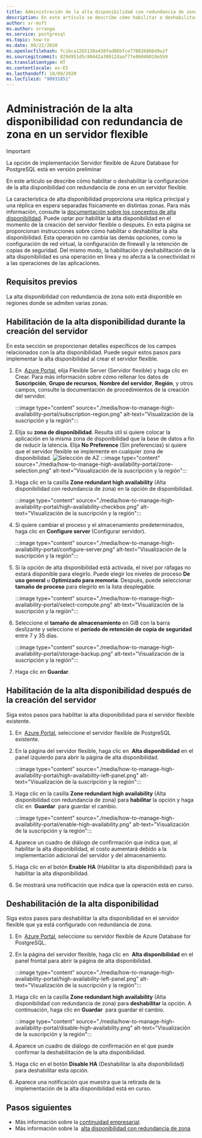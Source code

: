 ```yaml
---
title: Administración de la alta disponibilidad con redundancia de zona en un servidor flexible de Azure Database for PostgreSQL mediante Azure Portal
description: En este artículo se describe cómo habilitar o deshabilitar la alta disponibilidad con redundancia de zona en un servidor flexible de Azure Database for PostgreSQL mediante Azure Portal.
author: sr-msft
ms.author: srranga
ms.service: postgresql
ms.topic: how-to
ms.date: 09/22/2020
ms.openlocfilehash: fc1bca1265139a438fad86bfce770026866d9a2f
ms.sourcegitcommit: 829d951d5c90442a38012daaf77e86046018e5b9
ms.translationtype: HT
ms.contentlocale: es-ES
ms.lasthandoff: 10/09/2020
ms.locfileid: "90931851"
---
```

# <a name="manage-zone-redundant-high-availability-in-flexible-server"></a>Administración de la alta disponibilidad con redundancia de zona en un servidor flexible

> [!IMPORTANT]
> La opción de implementación Servidor flexible de Azure Database for PostgreSQL está en versión preliminar

En este artículo se describe cómo habilitar o deshabilitar la configuración de la alta disponibilidad con redundancia de zona en un servidor flexible.

La característica de alta disponibilidad proporciona una réplica principal y una réplica en espera separadas físicamente en distintas zonas. Para más información, consulte la [documentación sobre los conceptos de alta disponibilidad](./concepts-high-availability.md). Puede optar por habilitar la alta disponibilidad en el momento de la creación del servidor flexible o después. En esta página se proporcionan instrucciones sobre cómo habilitar o deshabilitar la alta disponibilidad. Esta operación no cambia las demás opciones, como la configuración de red virtual, la configuración de firewall y la retención de copias de seguridad. Del mismo modo, la habilitación y deshabilitación de la alta disponibilidad es una operación en línea y no afecta a la conectividad ni a las operaciones de las aplicaciones.

## <a name="pre-requisites"></a>Requisitos previos

La alta disponibilidad con redundancia de zona solo está disponible en regiones donde se admiten varias zonas. 

## <a name="enable-high-availability-during-server-creation"></a>Habilitación de la alta disponibilidad durante la creación del servidor

En esta sección se proporcionan detalles específicos de los campos relacionados con la alta disponibilidad. Puede seguir estos pasos para implementar la alta disponibilidad al crear el servidor flexible.

1.  En  [Azure Portal](https://portal.azure.com/), elija Flexible Server (Servidor flexible) y haga clic en Crear.  Para más información sobre cómo rellenar los datos de **Suscripción**, **Grupo de recursos**, **Nombre del servidor**, **Región**, y otros campos, consulte la documentación de procedimientos de la creación del servidor.
   
    :::image type="content" source="./media/how-to-manage-high-availability-portal/subscription-region.png" alt-text="Visualización de la suscripción y la región":::

2.  Elija su **zona de disponibilidad**. Resulta útil si quiere colocar la aplicación en la misma zona de disponibilidad que la base de datos a fin de reducir la latencia. Elija **No Preference** (Sin preferencias) si quiere que el servidor flexible se implemente en cualquier zona de disponibilidad.
    ![Selección de AZ]() :::image type="content" source="./media/how-to-manage-high-availability-portal/zone-selection.png" alt-text="Visualización de la suscripción y la región":::  

3.  Haga clic en la casilla **Zone redundant high availability** (Alta disponibilidad con redundancia de zona) en la opción de disponibilidad.

    :::image type="content" source="./media/how-to-manage-high-availability-portal/high-availability-checkbox.png" alt-text="Visualización de la suscripción y la región":::

4.  Si quiere cambiar el proceso y el almacenamiento predeterminados, haga clic en **Configure server** (Configurar servidor).
 
    :::image type="content" source="./media/how-to-manage-high-availability-portal/configure-server.png" alt-text="Visualización de la suscripción y la región":::  

5.  Si la opción de alta disponibilidad está activada, el nivel por ráfagas no estará disponible para elegirlo. Puede elegir los niveles de proceso **De uso general** u **Optimizado para memoria**. Después, puede seleccionar **tamaño de proceso** para elegirlo en la lista desplegable.

    :::image type="content" source="./media/how-to-manage-high-availability-portal/select-compute.png" alt-text="Visualización de la suscripción y la región":::  


6.  Seleccione el **tamaño de almacenamiento** en GiB con la barra deslizante y seleccione el **período de retención de copia de seguridad** entre 7 y 35 días.
   
    :::image type="content" source="./media/how-to-manage-high-availability-portal/storage-backup.png" alt-text="Visualización de la suscripción y la región"::: 

7. Haga clic en **Guardar**. 

## <a name="enable-high-availability-post-server-creation"></a>Habilitación de la alta disponibilidad después de la creación del servidor

Siga estos pasos para habilitar la alta disponibilidad para el servidor flexible existente.

1.  En  [Azure Portal](https://portal.azure.com/), seleccione el servidor flexible de PostgreSQL existente.

2.  En la página del servidor flexible, haga clic en  **Alta disponibilidad** en el panel izquierdo para abrir la página de alta disponibilidad.
   
     :::image type="content" source="./media/how-to-manage-high-availability-portal/high-availability-left-panel.png" alt-text="Visualización de la suscripción y la región"::: 

3.  Haga clic en la casilla **Zone redundant high availability** (Alta disponibilidad con redundancia de zona) para **habilitar** la opción y haga clic en  **Guardar**  para guardar el cambio.

     :::image type="content" source="./media/how-to-manage-high-availability-portal/enable-high-availability.png" alt-text="Visualización de la suscripción y la región"::: 

4.  Aparece un cuadro de diálogo de confirmación que indica que, al habilitar la alta disponibilidad, el costo aumentará debido a la implementación adicional del servidor y del almacenamiento.

5.  Haga clic en el botón **Enable HA** (Habilitar la alta disponibilidad) para la habilitar la alta disponibilidad.

6.  Se mostrará una notificación que indica que la operación está en curso.

## <a name="disable-high-availability"></a>Deshabilitación de la alta disponibilidad

Siga estos pasos para deshabilitar la alta disponibilidad en el servidor flexible que ya está configurado con redundancia de zona.

1.  En  [Azure Portal](https://portal.azure.com/), seleccione su servidor flexible de Azure Database for PostgreSQL.

2.  En la página del servidor flexible, haga clic en  **Alta disponibilidad** en el panel frontal para abrir la página de alta disponibilidad.
   
    :::image type="content" source="./media/how-to-manage-high-availability-portal/high-availability-left-panel.png" alt-text="Visualización de la suscripción y la región"::: 

3.  Haga clic en la casilla **Zone redundant high availability** (Alta disponibilidad con redundancia de zona) para **deshabilitar** la opción. A continuación, haga clic en **Guardar**  para guardar el cambio.

     :::image type="content" source="./media/how-to-manage-high-availability-portal/disable-high-availability.png" alt-text="Visualización de la suscripción y la región"::: 

4.  Aparece un cuadro de diálogo de confirmación en el que puede confirmar la deshabilitación de la alta disponibilidad.

5.  Haga clic en el botón **Disable HA** (Deshabilitar la alta disponibilidad) para deshabilitar esta opción.

6.  Aparece una notificación que muestra que la retirada de la implementación de la alta disponibilidad está en curso.

## <a name="next-steps"></a>Pasos siguientes

-   Más información sobre la [continuidad empresarial](./concepts-business-continuity.md).
-   Más información sobre la  [alta disponibilidad con redundancia de zona](./concepts-high-availability.md)
